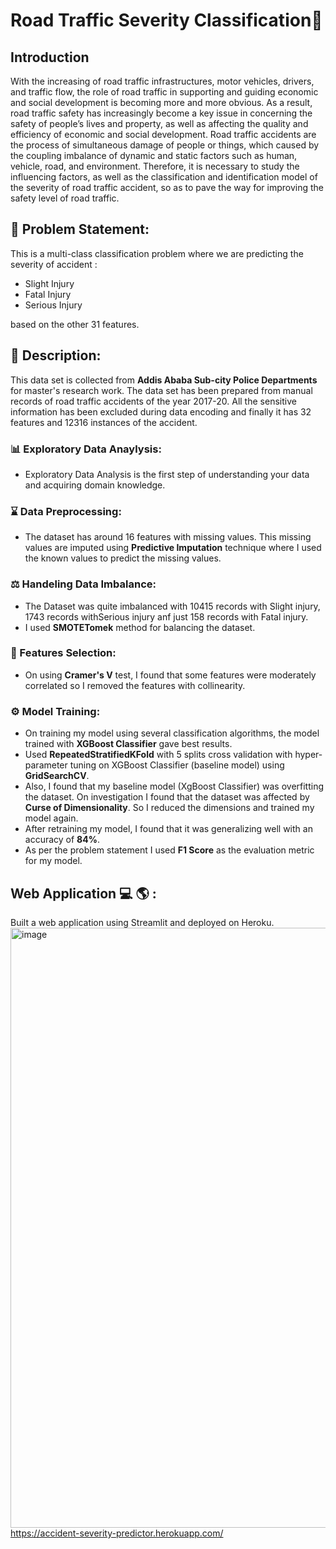 # Road Traffic Severity Classification🚦
## Introduction
With the increasing of road traffic infrastructures, motor vehicles, drivers, and traffic flow, the role of road traffic in supporting and guiding economic and social development is becoming more and more obvious. As a result, road traffic safety has increasingly become a key issue in concerning the safety of people’s lives and property, as well as affecting the quality and efficiency of economic and social development. Road traffic accidents are the process of simultaneous damage of people or things, which caused by the coupling imbalance of dynamic and static factors such as human, vehicle, road, and environment. Therefore, it is necessary to study the influencing factors, as well as the classification and identification model of the severity of road traffic accident, so as to pave the way for improving the safety level of road traffic.

## 🧭 Problem Statement: 
This is a multi-class classification problem where we are predicting the severity of accident :
* Slight Injury
* Fatal Injury
* Serious Injury

based on the other 31 features.

## 🧾 Description: 
This data set is collected from **Addis Ababa Sub-city Police Departments** for master's research work. The data set has been prepared from manual records of road traffic accidents of the year 2017-20. All the sensitive information has been excluded during data encoding and finally it has 32 features and 12316 instances of the accident.

### :bar_chart: Exploratory Data Anaylysis:
* Exploratory Data Analysis is the first step of understanding your data and acquiring domain knowledge. 

### :hourglass: Data Preprocessing:
* The dataset has around 16 features with missing values. This missing values are imputed using **Predictive Imputation** technique where I used the known values to predict the missing values.

### ⚖ Handeling Data Imbalance:
* The Dataset was quite imbalanced with 10415 records with Slight injury, 1743 records withSerious injury anf just 158 records with Fatal injury.
* I used **SMOTETomek** method for balancing the dataset. 

### :mag_right: Features Selection:
* On using **Cramer's V** test, I found that some features were moderately correlated so I removed the features with collinearity.

### ⚙ Model Training:
* On training my model using several classification algorithms, the model trained with **XGBoost Classifier** gave best results. 
* Used **RepeatedStratifiedKFold** with 5 splits cross validation with hyper-parameter tuning on XGBoost Classifier (baseline model) using **GridSearchCV**.
* Also, I found that my baseline model (XgBoost Classifier) was overfitting the dataset. On investigation I found that the dataset was affected by **Curse of Dimensionality**. So I reduced the dimensions and trained my model again.
* After retraining my model, I found that it was generalizing well with an accuracy of **84%**.
* As per the problem statement I used **F1 Score** as the evaluation metric for my model.

## Web Application :computer: :earth_americas: : 
Built a web application using Streamlit and deployed on Heroku.
<img width="960" alt="image" src="https://user-images.githubusercontent.com/81012989/158674773-a6b3f754-fd00-45c1-b2aa-3aff7a018b92.png">
https://accident-severity-predictor.herokuapp.com/







